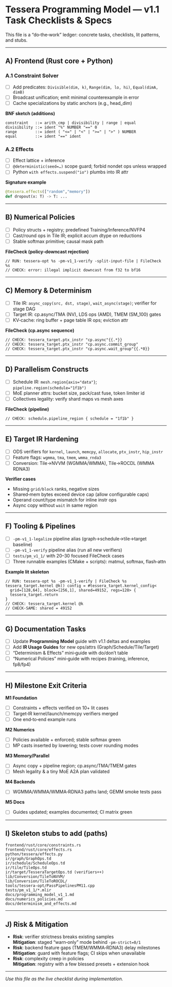 <!-- === MERGE_START: Tessera Programming Model v1.1 Task Checklists (Document 2/2) === -->

# Tessera Programming Model — v1.1 **Task Checklists & Specs**

This file is a “do‑the‑work” ledger: concrete tasks, checklists, lit patterns, and stubs.

---

## A) Frontend (Rust core + Python)

### A.1 Constraint Solver
- [ ] Add predicates: `Divisible(dim, k)`, `Range(dim, lo, hi)`, `Equal(dimA, dimB)`
- [ ] Broadcast unification; emit minimal counterexample in error
- [ ] Cache specializations by static anchors (e.g., head_dim)

**BNF sketch (additions)**
```
constraint   ::= arith_cmp | divisibility | range | equal
divisibility ::= ident "%" NUMBER "==" 0
range        ::= ident ( "<=" | "<" | ">=" | ">" ) NUMBER
equal        ::= ident "==" ident
```

### A.2 Effects
- [ ] Effect lattice + inference
- [ ] `@deterministic(seed=…)` scope guard; forbid nondet ops unless wrapped
- [ ] Python `with effects.suspend("io")` plumbs into IR attr

**Signature example**
```python
@tessera.effects(["random","memory"])
def dropout(x: T) -> T: ...
```

---

## B) Numerical Policies

- [ ] Policy structs + registry; predefined Training/Inference/NVFP4
- [ ] Cast/round ops in Tile IR; explicit accum dtype on reductions
- [ ] Stable softmax primitive; causal mask path

**FileCheck (policy‑downcast rejection)**
```
// RUN: tessera-opt %s -pm-v1_1-verify -split-input-file | FileCheck %s
// CHECK: error: illegal implicit downcast from f32 to bf16
```

---

## C) Memory & Determinism

- [ ] Tile IR: `async_copy(src, dst, stage)`, `wait_async(stage)`; verifier for stage DAG
- [ ] Target IR: cp.async/TMA (NV), LDS ops (AMD), TMEM (SM_100) gates
- [ ] KV‑cache: ring buffer + page table IR ops; eviction attr

**FileCheck (cp.async sequence)**
```
// CHECK: tessera_target.ptx_instr "cp.async"{{.*}}
// CHECK: tessera_target.ptx_instr "cp.async.commit_group"
// CHECK: tessera_target.ptx_instr "cp.async.wait_group"{{.*0}}
```

---

## D) Parallelism Constructs

- [ ] Schedule IR: `mesh.region{axis="data"}`; `pipeline.region(schedule="1f1b")`
- [ ] MoE planner attrs: bucket size, pack/cast fuse, token limiter id
- [ ] Collectives legality: verify shard maps vs mesh axes

**FileCheck (pipeline)**
```
// CHECK: schedule.pipeline_region { schedule = "1f1b" }
```

---

## E) Target IR Hardening

- [ ] ODS verifiers for `kernel`, `launch`, `memcpy`, `allocate`, `ptx_instr`, `hip_instr`
- [ ] Feature flags: `wgmma`, `tma`, `tmem`, `wmma_rnda3`
- [ ] Conversion: Tile→NVVM (WGMMA/WMMA), Tile→ROCDL (WMMA RDNA3)

**Verifier cases**
- Missing `grid/block` ranks, negative sizes
- Shared‑mem bytes exceed device cap (allow configurable caps)
- Operand count/type mismatch for inline instr ops
- Async copy without `wait` in same region

---

## F) Tooling & Pipelines

- [ ] `-pm-v1_1-legalize` pipeline alias (graph→schedule→tile→target baseline)
- [ ] `-pm-v1_1-verify` pipeline alias (run all new verifiers)
- [ ] `tests/pm_v1_1/` with 20–30 focused FileCheck cases
- [ ] Three runnable examples (CMake + scripts): matmul, softmax, flash‑attn

**Example lit skeleton**
```
// RUN: tessera-opt %s -pm-v1_1-verify | FileCheck %s
tessera_target.kernel @k() config = #tessera_target.kernel_config<
  grid=[128,64], block=[256,1], shared=49152, regs=128> { 
  tessera_target.return
}
// CHECK: tessera_target.kernel @k
// CHECK-SAME: shared = 49152
```

---

## G) Documentation Tasks

- [ ] Update **Programming Model** guide with v1.1 deltas and examples
- [ ] Add **IR Usage Guides** for new ops/attrs (Graph/Schedule/Tile/Target)
- [ ] “Determinism & Effects” mini‑guide with do/don’t table
- [ ] “Numerical Policies” mini‑guide with recipes (training, inference, fp8/fp4)

---

## H) Milestone Exit Criteria

**M1 Foundation**
- [ ] Constraints + effects verified on 10+ lit cases
- [ ] Target‑IR kernel/launch/memcpy verifiers merged
- [ ] One end‑to‑end example runs

**M2 Numerics**
- [ ] Policies available + enforced; stable softmax green
- [ ] MP casts inserted by lowering; tests cover rounding modes

**M3 Memory/Parallel**
- [ ] Async copy + pipeline region; cp.async/TMA/TMEM gates
- [ ] Mesh legality & a tiny MoE A2A plan validated

**M4 Backends**
- [ ] WGMMA/WMMA/WMMA‑RDNA3 paths land; GEMM smoke tests pass

**M5 Docs**
- [ ] Guides updated; examples documented; CI matrix green

---

## I) Skeleton stubs to add (paths)

```
frontend/rust/core/constraints.rs
frontend/rust/core/effects.rs
python/tessera/effects.py
ir/graph/GraphOps.td
ir/schedule/ScheduleOps.td
ir/tile/TileOps.td
ir/target/TesseraTargetOps.td (verifiers++)
lib/Conversion/TileToNVVM/
lib/Conversion/TileToROCDL/
tools/tessera-opt/PassPipelinesPM11.cpp
tests/pm_v1_1/*.mlir
docs/programming_model_v1_1.md
docs/numerics_policies.md
docs/determinism_and_effects.md
```

---

## J) Risk & Mitigation

- **Risk**: verifier strictness breaks existing samples  
  **Mitigation**: staged “warn‑only” mode behind `-pm-strict=0/1`
- **Risk**: backend feature gaps (TMEM/WMMA‑RDNA3) delay milestones  
  **Mitigation**: guard with feature flags; CI skips when unavailable
- **Risk**: complexity creep in policies  
  **Mitigation**: registry with a few blessed presets + extension hook

---

*Use this file as the live checklist during implementation.*

<!-- === MERGE_END: Tessera Programming Model v1.1 Task Checklists (Document 2/2) === -->
